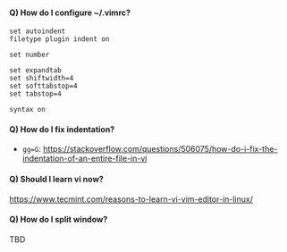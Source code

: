 #### Q) How do I configure ~/.vimrc?
```
set autoindent
filetype plugin indent on

set number

set expandtab
set shiftwidth=4
set softtabstop=4
set tabstop=4
 
syntax on
```

#### Q) How do I fix indentation?
- `gg=G`: https://stackoverflow.com/questions/506075/how-do-i-fix-the-indentation-of-an-entire-file-in-vi

#### Q) Should I learn vi now?
https://www.tecmint.com/reasons-to-learn-vi-vim-editor-in-linux/

#### Q) How do I split window?
TBD
